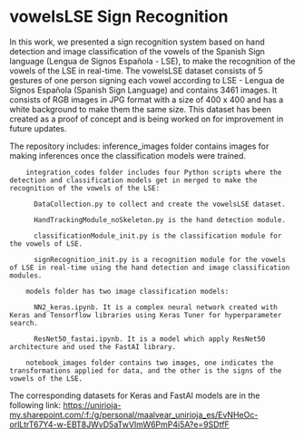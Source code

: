 # vowelsLSE Sign Recognition

In this work, we presented a sign recognition system based on hand detection and image classification of the vowels of the Spanish Sign language (Lengua de Signos Española - LSE), to make the recognition of the vowels of the LSE in real-time. The vowelsLSE dataset consists of 5 gestures of one person signing each vowel according to LSE - Lengua de Signos Española (Spanish Sign Language) and contains 3461 images. It consists of RGB images in JPG format with a size of 400 x 400 and has a white background to make them the same size. This dataset has been created as a proof of concept and is being worked on for improvement in future updates. 

The repository includes:
        inference_images folder contains images for making inferences once the classification models were trained.
        
        integration_codes folder includes four Python scripts where the detection and classification models get in merged to make the recognition of the vowels of the LSE:
        
          DataCollection.py to collect and create the vowelsLSE dataset.
          
          HandTrackingModule_noSkeleton.py is the hand detection module.
          
          classificationModule_init.py is the classification module for the vowels of LSE.
          
          signRecognition_init.py is a recognition module for the vowels of LSE in real-time using the hand detection and image classification modules.  
          
        models folder has two image classification models:    
        
          NN2_keras.ipynb. It is a complex neural network created with Keras and Tensorflow libraries using Keras Tuner for hyperparameter search.
          
          ResNet50_fastai.ipynb. It is a model which apply ResNet50 architecture and used the FastAI library. 
          
        notebook_images folder contains two images, one indicates the transformations applied for data, and the other is the signs of the vowels of the LSE.

The corresponding datasets for Keras and FastAI models are in the following link: https://unirioja-my.sharepoint.com/:f:/g/personal/maalvear_unirioja_es/EvNHeOc-orlLtrT67Y4-w-EBT8JWvD5aTwVImW6PmP4i5A?e=9SDtfF
